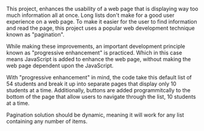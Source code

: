 This project, enhances the usability of a web page that is displaying way too much information all at once. Long lists don't make for a good user experience on a web page. To make it easier for the user to find information and read the page, this project uses a popular web development technique known as "pagination".

While making these improvements, an important development principle known as "progressive enhancement" is practiced. Which in this case means JavaScript is added to enhance the web page, without making the web page dependent upon the JavaScript.

With "progressive enhancement" in mind, the code take this default list of 54 students and break it up into separate pages that display only 10 students at a time. Additionally, buttons are added programmitcally to the bottom of the page that allow users to navigate through the list, 10 students at a time.

Pagination solution should be dynamic, meaning it will work for any list containing any number of items.